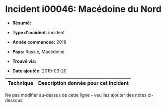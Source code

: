 # Incident i00046: Macédoine du Nord

* **Résumé:**

* **Type d'incident**: incident

* **Année commencée:** 2018

* **Pays:** Russie, Macédoine

* **Trouvé via:**

* **Date ajoutée:** 2019-03-20
 

|Technique |Description donnée pour cet incident |
|--------- |------------------------- |


Ne pas modifier au-dessus de cette ligne - veuillez ajouter des notes ci-dessous